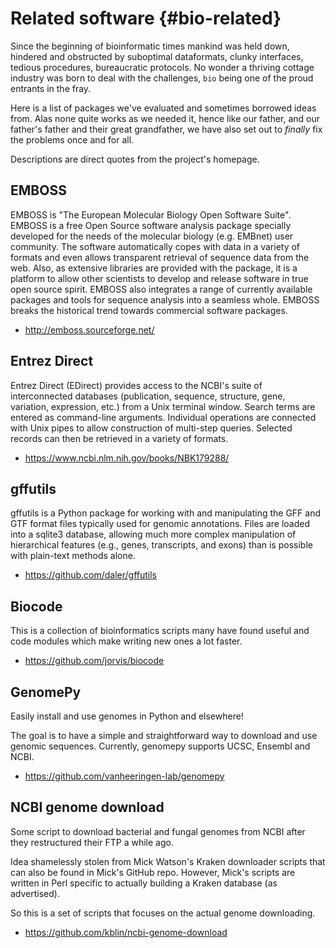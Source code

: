 # Related software {#bio-related}

Since the beginning of bioinformatic times mankind was held down, hindered and obstructed by suboptimal dataformats, clunky interfaces, tedious procedures, bureaucratic protocols. No wonder a thriving cottage industry was born to deal with the challenges, `bio` being one of the proud entrants in the fray.

Here is a list of packages we've evaluated and sometimes borrowed ideas from. Alas none quite works as we needed it, hence like our father, and our father's father and their great grandfather, we have also set out to *finally* fix the problems once and for all. 

Descriptions are direct quotes from the project's homepage.
 
## EMBOSS

EMBOSS is "The European Molecular Biology Open Software Suite". EMBOSS is a free Open Source software analysis package specially developed for the needs of the molecular biology (e.g. EMBnet) user community. The software automatically copes with data in a variety of formats and even allows transparent retrieval of sequence data from the web. Also, as extensive libraries are provided with the package, it is a platform to allow other scientists to develop and release software in true open source spirit. EMBOSS also integrates a range of currently available packages and tools for sequence analysis into a seamless whole. EMBOSS breaks the historical trend towards commercial software packages.

* http://emboss.sourceforge.net/

## Entrez Direct

Entrez Direct (EDirect) provides access to the NCBI's suite of interconnected databases (publication, sequence, structure, gene, variation, expression, etc.) from a Unix terminal window. Search terms are entered as command-line arguments. Individual operations are connected with Unix pipes to allow construction of multi-step queries. Selected records can then be retrieved in a variety of formats.

* https://www.ncbi.nlm.nih.gov/books/NBK179288/

## gffutils

gffutils is a Python package for working with and manipulating the GFF and GTF format files typically used for genomic annotations. Files are loaded into a sqlite3 database, allowing much more complex manipulation of hierarchical features (e.g., genes, transcripts, and exons) than is possible with plain-text methods alone.

* https://github.com/daler/gffutils

## Biocode

This is a collection of bioinformatics scripts many have found useful and code modules which make writing new ones a lot faster.

* https://github.com/jorvis/biocode

## GenomePy

Easily install and use genomes in Python and elsewhere!

The goal is to have a simple and straightforward way to download and use genomic sequences. Currently, genomepy supports UCSC, Ensembl and NCBI.

* https://github.com/vanheeringen-lab/genomepy

## NCBI genome download

Some script to download bacterial and fungal genomes from NCBI after they restructured their FTP a while ago.

Idea shamelessly stolen from Mick Watson's Kraken downloader scripts that can also be found in Mick's GitHub repo. However, Mick's scripts are written in Perl specific to actually building a Kraken database (as advertised).

So this is a set of scripts that focuses on the actual genome downloading.

* https://github.com/kblin/ncbi-genome-download

